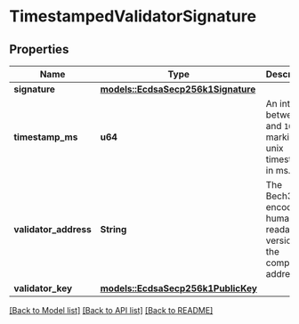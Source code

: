 # TimestampedValidatorSignature

## Properties

Name | Type | Description | Notes
------------ | ------------- | ------------- | -------------
**signature** | [**models::EcdsaSecp256k1Signature**](EcdsaSecp256k1Signature.md) |  | 
**timestamp_ms** | **u64** | An integer between `0` and `10^14`, marking the unix timestamp in ms. | 
**validator_address** | **String** | The Bech32m-encoded human readable version of the component address | 
**validator_key** | [**models::EcdsaSecp256k1PublicKey**](EcdsaSecp256k1PublicKey.md) |  | 

[[Back to Model list]](../README.md#documentation-for-models) [[Back to API list]](../README.md#documentation-for-api-endpoints) [[Back to README]](../README.md)


